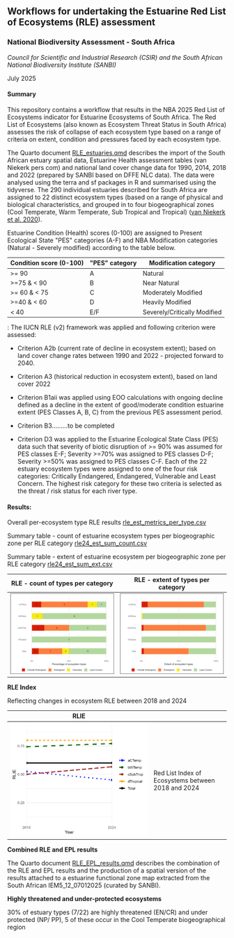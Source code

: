 ## **Workflows for undertaking the Estuarine Red List of Ecosystems (RLE) assessment**

### **National Biodiversity Assessment - South Africa**

*Council for Scientific and Industrial Research (CSIR) and the South African National Biodiversity Institute (SANBI)*

July 2025

#### **Summary**

This repository contains a workflow that results in the NBA 2025 Red List of Ecosystems indicator for Estuarine Ecosystems of South Africa. The Red List of Ecosystems (also known as Ecosystem Threat Status in South Africa) assesses the risk of collapse of each ecosystem type based on a range of criteria on extent, condition and pressures faced by each ecosystem type.

The Quarto document [RLE_estuaries.qmd](RLE_estuaries.qmd) describes the import of the South African estuary spatial data, Estuarine Health assessment tables (van Niekerk pers com) and national land cover change data for 1990, 2014, 2018 and 2022 (prepared by SANBI based on DFFE NLC data). The data were analysed using the terra and sf packages in R and summarised using the tidyverse. The 290 individual estuaries described for South Africa are assigned to 22 distinct ecosystem types (based on a range of physical and biological characteristics, and grouped in to four biogeographical zones (Cool Temperate, Warm Temperate, Sub Tropical and Tropical) ([van Niekerk et al. 2020](https://doi.org/10.2989/16085914.2019.1685934)).

Estuarine Condition (Health) scores (0-100) are assigned to Present Ecological State "PES" categories (A-F) and NBA Modification categories (Natural - Severely modified) according to the table below.

| Condition score (0-100) | "PES" category | Modification category        |
|-------------------------|----------------|------------------------------|
| \>= 90                  | A              | Natural                      |
| \>=75 & \< 90           | B              | Near Natural                 |
| \>= 60 & \< 75          | C              | Moderately Modified          |
| \>=40 & \< 60           | D              | Heavily Modified             |
| \< 40                   | E/F            | Severely/Critically Modified |

: The IUCN RLE (v2) framework was applied and following criterion were assessed:

-   Criterion A2b (current rate of decline in ecosystem extent); based on land cover change rates between 1990 and 2022 - projected forward to 2040.

-   Criterion A3 (historical reduction in ecosystem extent), based on land cover 2022

-   Criterion B1aii was applied using EOO calculations with ongoing decline defined as a decline in the extent of good/moderate condition estuarine extent (PES Classes A, B, C) from the previous PES assessment period.

-   Criterion B3.........to be completed

-   Criterion D3 was applied to the Estuarine Ecological State Class (PES) data such that severity of biotic disruption of \>= 90% was assumed for PES classes E-F; Severity \>=70% was assigned to PES classes D-F; Severity \>=50% was assigned to PES classes C-F. Each of the 22 estuary ecosystem types were assigned to one of the four risk categories: Critically Endangered, Endangered, Vulnerable and Least Concern. The highest risk category for these two criteria is selected as the threat / risk status for each river type.

#### **Results:**

Overall per-ecosystem type RLE results [rle_est_metrics_per_type.csv](outputs/rle_est_metrics_per_type.csv)

Summary table - count of estuarine ecosystem types per biogeographic zone per RLE category [rle24_est_sum_count.csv](outputs/rle24_est_sum_count.csv)

Summary table - extent of estuarine ecosystem per biogeographic zone per RLE category [rle24_est_sum_ext.csv](outputs/rle24_est_sum_ext.csv)

| RLE - count of types per category | RLE - extent of types per category |
|----|----|
| ![](outputs/rle24_est_barplot_count.png) | ![](outputs/rle24_est_barplot_ext.png) |

**RLE Index**

Reflecting changes in ecosystem RLE between 2018 and 2024

| RLIE |   |
|----|----|
| ![](outputs/rlie_est_line_plot.png) | Red List Index of Ecosystems between 2018 and 2024 |

**Combined RLE and EPL results**

The Quarto document [RLE_EPL_results.qmd](RLE_EPL_results.qmd) describes the combination of the RLE and EPL results and the production of a spatial version of the results attached to a estuarine functional zone map extracted from the South African IEM5_12_07012025 (curated by SANBI).

**Highly threatened and under-protected ecosystems**

30% of estuary types (7/22) are highly threatened (EN/CR) and under protected (NP/ PP), 5 of these occur in the Cool Temperate biogeographical region
